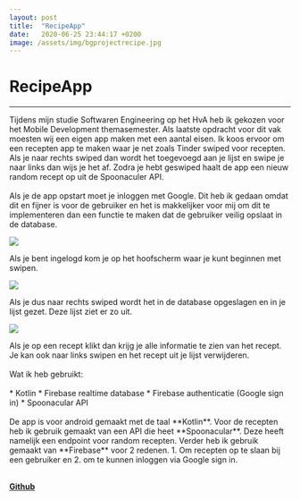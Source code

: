 ```yaml
---
layout: post
title:  "RecipeApp"
date:   2020-06-25 23:44:17 +0200
image: /assets/img/bgprojectrecipe.jpg
---
```

RecipeApp
======
------

Tijdens mijn studie Softwaren Engineering op het HvA heb ik gekozen voor het
Mobile Development themasemester. Als laatste opdracht voor dit vak moesten
wij een eigen app maken met een aantal eisen. Ik koos ervoor om een recepten
app te maken waar je net zoals Tinder swiped voor recepten. Als je naar
rechts swiped dan wordt het toegevoegd aan je lijst en swipe je naar
links dan wijs je het af. Zodra je hebt geswiped haalt de app een nieuw
random recept op uit de Spoonaculer API.
<br><br>
Als je de app opstart moet je inloggen met Google. Dit heb ik gedaan
omdat dit en fijner is voor de gebruiker en het is makkelijker voor mij
om dit te implementeren dan een functie te maken dat de gebruiker veilig
opslaat in de database.
<p><img src="/assets/img/screenshotlogin.jpg"></p>
Als je bent ingelogd kom je op het hoofscherm waar je kunt beginnen met swipen.
<p><img src="/assets/img/screenshottinder.jpg"></p>
Als je dus naar rechts swiped wordt het in de database opgeslagen en in je lijst
gezet. Deze lijst ziet er zo uit.
<p><img src="/assets/img/screenshotList.jpg"></p>
Als je op een recept klikt dan krijg je alle informatie te zien van het recept.
Je kan ook naar links swipen en het recept uit je lijst verwijderen.
<br><br>
Wat ik heb gebruikt:
<br><br>
* Kotlin
* Firebase realtime database
* Firebase authenticatie (Google sign in)
* Spoonacular API
<br><br>
De app is voor android gemaakt met de taal **Kotlin**. Voor de recepten heb ik
gebruik gemaakt van een API die heet **Spoonacular**. Deze heeft namelijk een
endpoint voor random recepten. Verder heb ik gebruik gemaakt van **Firebase**
voor 2 redenen. 1. Om recepten op te slaan bij een gebruiker en 2. om te kunnen
inloggen via Google sign in.<br><br>

<a href="https://github.com/DDusty/RecipesApp" target="blank" class="text-link">**Github**</a>